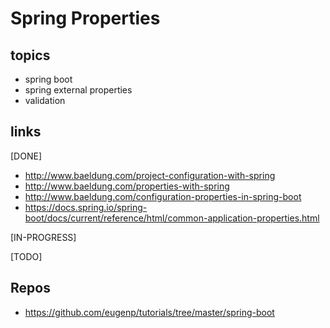 # Spring Properties

## topics
* spring boot
* spring external properties
* validation

## links
[DONE]
* http://www.baeldung.com/project-configuration-with-spring
* http://www.baeldung.com/properties-with-spring
* http://www.baeldung.com/configuration-properties-in-spring-boot
* https://docs.spring.io/spring-boot/docs/current/reference/html/common-application-properties.html

[IN-PROGRESS]

[TODO]

## Repos
* https://github.com/eugenp/tutorials/tree/master/spring-boot
